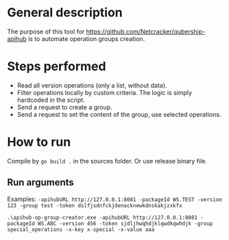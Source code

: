 # General description
The purpose of this tool for https://github.com/Netcracker/qubership-apihub is to automate operation groups creation.

# Steps performed
* Read all version operations (only a list, without data).
* Filter operations locally by custom criteria. The logic is simply hardcoded in the script.
* Send a request to create a group.
* Send a request to set the content of the group, use selected operations.

# How to run
Compile by `go build .` in the sources folder.
Or use release binary file.

## Run arguments
Examples:
`-apihubURL http://127.0.0.1:8081 -packageId WS.TEST -version 123 -group test -token dslfjsdnfckjdenacknewkdnskakjzxkfx`


`.\apihub-op-group-creator.exe -apihubURL http://127.0.0.1:8081 -packageId WS.ABC -version 456 -token sjdljhwqhdjklqwdkqwhdjk -group special_operations -x-key x-special -x-value aaa`